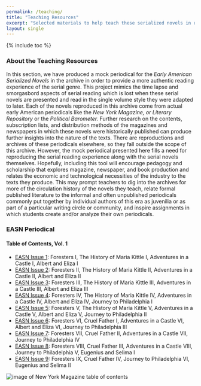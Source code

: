 ```yaml
---  
permalink: /teaching/  
title: "Teaching Resources"  
excerpt: "Selected materials to help teach these serialized novels in undergraduate courses."  
layout: single  
---  
```


{% include toc %}

### About the Teaching Resources

In this section, we have produced a mock periodical for the *Early American Serialized Novels* in the archive in order to provide a more authentic reading experience of the serial genre. This project mimics the time lapse and smorgasbord aspects of serial reading which is lost when these serial novels are presented and read in the single volume style they were adapted to later. Each of the novels reproduced in this archive come from actual early American periodicals like the *New York Magazine, or Literary Repository* or the *Political Barometer.* Further research on the contents, subscription lists, and distribution methods of the magazines and newspapers in which these novels were historically published can produce further insights into the nature of the texts. There are reproductions and archives of these periodicals elsewhere, so they fall outside the scope of this archive. However, the mock periodical presented here fills a need for reproducing the serial reading experience along with the serial novels themselves. Hopefully, including this tool will encourage pedagogy and scholarship that explores magazine, newspaper, and book production and relates the economic and technological necessities of the industry to the texts they produce. This may prompt teachers to dig into the archives for more of the circulation history of the novels they teach, relate formal published literature to the informal and often unpublished periodicals commonly put together by individual authors of this era as juvenilia or as part of a particular writing circle or community, and inspire assignments in which students create and/or analyze their own periodicals.  

### EASN Periodical  

#### Table of Contents, Vol. 1

<ul class="unstyled unindented">  

<li><a href="/assets/files/EASNissue01.pdf">EASN Issue 1</a>: Foresters I, The History of Maria Kittle I, Adventures in a Castle I, Albert and Eliza I</li>  
<li><a href="/assets/files/EASNissue02.pdf">EASN Issue 2</a>: Foresters II, The History of Maria Kittle II, Adventures in a Castle II, Albert and Eliza II</li>  
<li><a href="/assets/files/EASNissue03.pdf">EASN Issue 3</a>: Foresters III, The History of Maria Kittle III, Adventures in a Castle III, Albert and Eliza III</li>  
<li><a href="/assets/files/EASNissue04.pdf">EASN Issue 4</a>: Foresters IV, The History of Maria Kittle IV, Adventures in a Castle IV, Albert and Eliza IV, Journey to Philadelphia I</li>  
<li><a href="/assets/files/EASNissue05.pdf">EASN Issue 5</a>: Foresters V, The History of Maria Kittle V, Adventures in a Castle V, Albert and Eliza V, Journey to Philadelphia II</li>  
<li><a href="/assets/files/EASNissue06.pdf">EASN Issue 6</a>: Foresters VI, Cruel Father I, Adventures in a Castle VI, Albert and Eliza VI, Journey to Philadelphia III</li>  
<li><a href="/assets/files/EASNissue07.pdf">EASN Issue 7</a>: Foresters VII, Cruel Father II, Adventures in a Castle VII, Journey to Philadelphia IV</li>  
<li><a href="/assets/files/EASNissue08.pdf">EASN Issue 8</a>: Foresters VIII, Cruel Father III, Adventures in a Castle VIII, Journey to Philadelphia V, Eugenius and Selima I</li>  
<li><a href="/assets/files/EASNissue09.pdf">EASN Issue 9</a>: Foresters IX, Cruel Father IV, Journey to Philadelphia VI, Eugenius and Selima II</li>  

</ul>  

<!-- not sure where these images are  
![new york mag 1792.jpg](media/image1.jpeg){width="4.354166666666667in" height="7.8125in"}
-->

![image of New York Magazine table of contents](http://www.henrylivingston.com/writing/prose/images/published/nymlr-1791-jul-toc--p365-1000.jpg)

